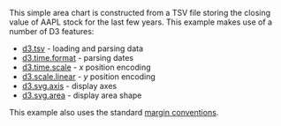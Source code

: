 This simple area chart is constructed from a TSV file storing the closing value of AAPL stock for the last few years. This example makes use of a number of D3 features:

* [d3.tsv](https://github.com/mbostock/d3/wiki/CSV) - loading and parsing data
* [d3.time.format](https://github.com/mbostock/d3/wiki/Time-Formatting) - parsing dates
* [d3.time.scale](https://github.com/mbostock/d3/wiki/Time-Scales) - *x* position encoding
* [d3.scale.linear](https://github.com/mbostock/d3/wiki/Quantitative-Scales) - *y* position encoding
* [d3.svg.axis](https://github.com/mbostock/d3/wiki/SVG-Axes) - display axes
* [d3.svg.area](https://github.com/mbostock/d3/wiki/SVG-Shapes#wiki-area) - display area shape

This example also uses the standard [margin conventions](http://bl.ocks.org/3019563).